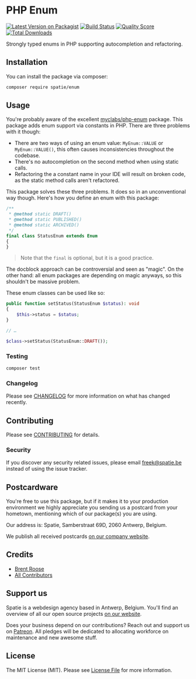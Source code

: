 # PHP Enum

[![Latest Version on Packagist](https://img.shields.io/packagist/v/spatie/enum.svg?style=flat-square)](https://packagist.org/packages/spatie/:package_name)
[![Build Status](https://img.shields.io/travis/spatie/enum/master.svg?style=flat-square)](https://travis-ci.org/spatie/:package_name)
[![Quality Score](https://img.shields.io/scrutinizer/g/spatie/enum.svg?style=flat-square)](https://scrutinizer-ci.com/g/spatie/:package_name)
[![Total Downloads](https://img.shields.io/packagist/dt/spatie/enum.svg?style=flat-square)](https://packagist.org/packages/spatie/:package_name)

Strongly typed enums in PHP supporting autocompletion and refactoring.

## Installation

You can install the package via composer:

```bash
composer require spatie/enum
```

## Usage

You're probably aware of the excellent [myclabs/php-enum](https://github.com/myclabs/php-enum) package.
This package adds enum support via constants in PHP. 
There are three problems with it though:

- There are two ways of using an enum value: `MyEnum::VALUE` or `MyEnum::VALUE()`, this often causes inconsistencies throughout the codebase.
- There's no autocompletion on the second method when using static calls.
- Refactoring the a constant name in your IDE will result on broken code, as the static method calls aren't refactored.

This package solves these three problems. 
It does so in an unconventional way though.
Here's how you define an enum with this package:

```php
/**
 * @method static DRAFT()
 * @method static PUBLISHED()
 * @method static ARCHIVED()
 */
final class StatusEnum extends Enum
{
}
```

> Note that the `final` is optional, but it is a good practice.

The docblock approach can be controversial and seen as "magic".
On the other hand: all enum packages are depending on magic anyways, so this shouldn't be massive problem.

These enum classes can be used like so:

```php
public function setStatus(StatusEnum $status): void
{
    $this->status = $status;
}

// …

$class->setStatus(StatusEnum::DRAFT());
```

### Testing

``` bash
composer test
```

### Changelog

Please see [CHANGELOG](CHANGELOG.md) for more information on what has changed recently.

## Contributing

Please see [CONTRIBUTING](CONTRIBUTING.md) for details.

### Security

If you discover any security related issues, please email freek@spatie.be instead of using the issue tracker.

## Postcardware

You're free to use this package, but if it makes it to your production environment we highly appreciate you sending us a postcard from your hometown, mentioning which of our package(s) you are using.

Our address is: Spatie, Samberstraat 69D, 2060 Antwerp, Belgium.

We publish all received postcards [on our company website](https://spatie.be/en/opensource/postcards).

## Credits

- [Brent Roose](https://github.com/brendt)
- [All Contributors](../../contributors)

## Support us

Spatie is a webdesign agency based in Antwerp, Belgium. You'll find an overview of all our open source projects [on our website](https://spatie.be/opensource).

Does your business depend on our contributions? Reach out and support us on [Patreon](https://www.patreon.com/spatie). 
All pledges will be dedicated to allocating workforce on maintenance and new awesome stuff.

## License

The MIT License (MIT). Please see [License File](LICENSE.md) for more information.

